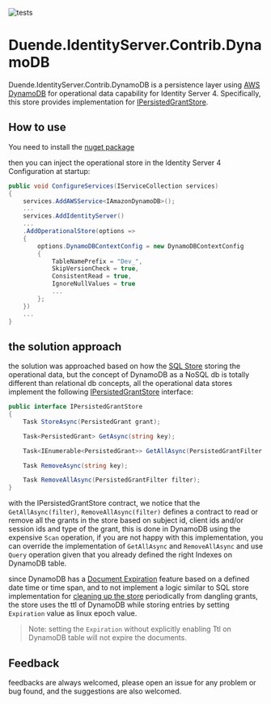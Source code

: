 ![tests](https://github.com/AliBazzi/Duende.IdentityServer.Contrib.DynamoDB/workflows/tests/badge.svg)

# Duende.IdentityServer.Contrib.DynamoDB

Duende.IdentityServer.Contrib.DynamoDB is a persistence layer using [AWS DynamoDB](https://aws.amazon.com/dynamodb/) for operational data capability for Identity Server 4. Specifically, this store provides implementation for [IPersistedGrantStore](https://docs.duendesoftware.com/identityserver/v5/deployment/data_stores/#operational-data).

## How to use

You need to install the [nuget package](https://www.nuget.org/packages/Duende.IdentityServer.Contrib.DynamoDB)

then you can inject the operational store in the Identity Server 4 Configuration at startup:

```csharp
public void ConfigureServices(IServiceCollection services)
{
    services.AddAWSService<IAmazonDynamoDB>();
    ...
    services.AddIdentityServer()
    ...
    .AddOperationalStore(options =>
    {
        options.DynamoDBContextConfig = new DynamoDBContextConfig
        {
            TableNamePrefix = "Dev_",
            SkipVersionCheck = true,
            ConsistentRead = true,
            IgnoreNullValues = true
            ...
        };
    })
    ...
}
```

## the solution approach

the solution was approached based on how the [SQL Store](https://github.com/DuendeSoftware/IdentityServer/tree/main/src/EntityFramework.Storage) storing the operational data, but the concept of DynamoDB as a NoSQL db is totally different than relational db concepts, all the operational data stores implement the following [IPersistedGrantStore](https://github.com/DuendeSoftware/IdentityServer/blob/main/src/Storage/Stores/IPersistedGrantStore.cs) interface:

```csharp
public interface IPersistedGrantStore
{
    Task StoreAsync(PersistedGrant grant);

    Task<PersistedGrant> GetAsync(string key);

    Task<IEnumerable<PersistedGrant>> GetAllAsync(PersistedGrantFilter filter);

    Task RemoveAsync(string key);

    Task RemoveAllAsync(PersistedGrantFilter filter);
}
```

with the IPersistedGrantStore contract, we notice that the `GetAllAsync(filter)`, `RemoveAllAsync(filter)` defines a contract to read or remove all the grants in the store based on subject id, client ids and/or session ids and type of the grant, this is done in DynamoDB using the expensive `Scan` operation, if you are not happy with this implementation, you can override the implementation of `GetAllAsync` and `RemoveAllAsync` and use `Query` operation given that you already defined the right Indexes on DynamoDB table.

since DynamoDB has a [Document Expiration](https://docs.aws.amazon.com/amazondynamodb/latest/developerguide/TTL.html) feature based on a defined date time or time span, and to not implement a logic similar to SQL store implementation for [cleaning up the store](http://docs.identityserver.io/en/release/quickstarts/8_entity_framework.html) periodically from dangling grants, the store uses the ttl of DynamoDB while storing entries by setting `Expiration` value as linux epoch value.

> Note: setting the `Expiration` without explicitly enabling Ttl on DynamoDB table will not expire the documents.

## Feedback

feedbacks are always welcomed, please open an issue for any problem or bug found, and the suggestions are also welcomed.
